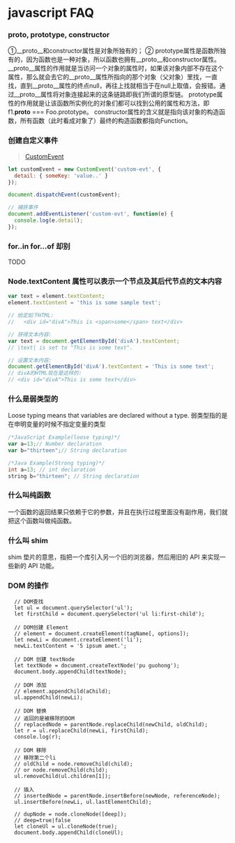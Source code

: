 # javascript FAQ

### __proto__, prototype, constructor

①__proto__和constructor属性是对象所独有的；
② prototype属性是函数所独有的，因为函数也是一种对象，所以函数也拥有__proto__和constructor属性。
__proto__属性的作用就是当访问一个对象的属性时，如果该对象内部不存在这个属性，那么就会去它的__proto__属性所指向的那个对象（父对象）里找，一直找，直到__proto__属性的终点null，再往上找就相当于在null上取值，会报错。通过__proto__属性将对象连接起来的这条链路即我们所谓的原型链。
prototype属性的作用就是让该函数所实例化的对象们都可以找到公用的属性和方法，即f1.__proto__ === Foo.prototype。
constructor属性的含义就是指向该对象的构造函数，所有函数（此时看成对象了）最终的构造函数都指向Function。

### 创建自定义事件

> [CustomEvent](https://developer.mozilla.org/zh-CN/docs/Web/API/CustomEvent)

```javascript
let customEvent = new CustomEvent('custom-evt', {
  detail: { someKey: 'value..' }
});

document.dispatchEvent(customEvent);

// 捕获事件
document.addEventListener('custom-evt', function(e) {
  console.log(e.detail);
});
```

### for..in for...of 却别

TODO

### Node.textContent 属性可以表示一个节点及其后代节点的文本内容

```javascript
var text = element.textContent;
element.textContent = 'this is some sample text';

// 给定如下HTML:
//   <div id="divA">This is <span>some</span> text</div>

// 获得文本内容:
var text = document.getElementById('divA').textContent;
// |text| is set to "This is some text".

// 设置文本内容:
document.getElementById('divA').textContent = 'This is some text';
// divA的HTML现在是这样的:
// <div id="divA">This is some text</div>
```

### 什么是弱类型的

Loose typing means that variables are declared without a type.
弱类型指的是在申明变量的时候不指定变量的类型

```JavaScript
/*JavaScript Example(loose typing)*/
var a=13;// Number declaration
var b="thirteen";// String declaration
```

```java
/*Java Example(Strong typing)*/
int a=13; // int declaration
string b="thirteen"; // String declaration
```

### 什么叫纯函数

一个函数的返回结果只依赖于它的参数，并且在执行过程里面没有副作用，我们就把这个函数叫做纯函数。

### 什么叫 shim

shim 垫片的意思，指把一个库引入另一个旧的浏览器，然后用旧的 API 来实现一些新的 API 功能。

### DOM 的操作

```
  // DOM查找
  let ul = document.querySelector('ul');
  let firstChild = document.querySelector('ul li:first-child');

  // DOM创建 Element
  // element = document.createElement(tagName[, options]);
  let newLi = document.createElement('li');
  newLi.textContent = '5 ipsum amet.';

  // DOM 创建 textNode
  let textNode = document.createTextNode('pu guohong');
  document.body.appendChild(textNode);

  // DOM 添加
  // element.appendChild(aChild);
  ul.appendChild(newLi);

  // DOM 替换
  // 返回的是被移除的DOM
  // replacedNode = parentNode.replaceChild(newChild, oldChild);
  let r = ul.replaceChild(newLi, firstChild);
  console.log(r);

  // DOM 移除
  // 移除第二个li
  // oldChild = node.removeChild(child);
  // or node.removeChild(child);
  ul.removeChild(ul.children[1]);

  // 插入
  // insertedNode = parentNode.insertBefore(newNode, referenceNode);
  ul.insertBefore(newLi, ul.lastElementChild);

  // dupNode = node.cloneNode([deep]);
  // deep=true|false
  let cloneUl = ul.cloneNode(true);
  document.body.appendChild(cloneUl);
```
